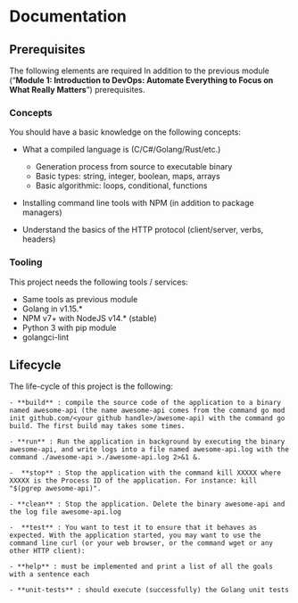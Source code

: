 # Documentation

## Prerequisites

The following elements are required In addition to the previous module (“**Module 1: Introduction to DevOps: Automate Everything to Focus on What Really Matters**”) prerequisites.

### Concepts

You should have a basic knowledge on the following concepts:

- What a compiled language is (C/C#/Golang/Rust/etc.)
  - Generation process from source to executable binary
  - Basic types: string, integer, boolean, maps, arrays
  - Basic algorithmic: loops, conditional, functions

- Installing command line tools with NPM (in addition to package managers)

- Understand the basics of the HTTP protocol (client/server, verbs, headers)

### Tooling

This project needs the following tools / services:

- Same tools as previous module
- Golang in v1.15.*
- NPM v7+ with NodeJS v14.* (stable)
- Python 3 with pip module
- golangci-lint


## Lifecycle

The life-cycle of this project is the following:

    - **build** : compile the source code of the application to a binary named awesome-api (the name awesome-api comes from the command go mod init github.com/<your github handle>/awesome-api) with the command go build. The first build may takes some times.

    - **run** : Run the application in background by executing the binary awesome-api, and write logs into a file named awesome-api.log with the command ./awesome-api >./awesome-api.log 2>&1 &.

    -  **stop** : Stop the application with the command kill XXXXX where XXXXX is the Process ID of the application. For instance: kill "$(pgrep awesome-api)".

    - **clean** : Stop the application. Delete the binary awesome-api and the log file awesome-api.log

    -  **test** : You want to test it to ensure that it behaves as expected. With the application started, you may want to use the command line curl (or your web browser, or the command wget or any other HTTP client):

    - **help** : must be implemented and print a list of all the goals with a sentence each

    - **unit-tests** : should execute (successfully) the Golang unit tests
